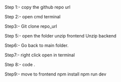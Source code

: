 Step 1:- copy the github repo url

Step 2:- open cmd terminal

Step3:- Git clone repo_url

Step 5:- open the folder unzip frontend Unzip backend

Step6:- Go back to main folder.

Step7:- right click open in terminal

Step 8:- code .

Step9:- move to frontend npm install npm run dev
